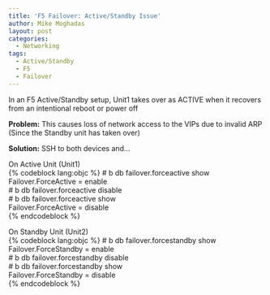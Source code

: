 ```yaml
---
title: 'F5 Failover: Active/Standby Issue'
author: Mike Moghadas
layout: post
categories:
  - Networking
tags:
  - Active/Standby
  - F5
  - Failover
---
```

In an F5 Active/Standby setup, Unit1 takes over as ACTIVE when it recovers from an intentional reboot or power off

**Problem:** This causes loss of network access to the VIPs due to invalid ARP (Since the Standby unit has taken over)

**Solution:** SSH to both devices and…

<!--more-->

On Active Unit (Unit1)  
{% codeblock lang:objc %}
\# b db failover.forceactive show  
Failover.ForceActive = enable  
\# b db failover.forceactive disable  
\# b db failover.forceactive show  
Failover.ForceActive = disable  
{% endcodeblock %}

On Standby Unit (Unit2)  
{% codeblock lang:objc %}
\# b db failover.forcestandby show  
Failover.ForceStandby = enable  
\# b db failover.forcestandby disable  
\# b db failover.forcestandby show  
Failover.ForceStandby = disable  
{% endcodeblock %}
